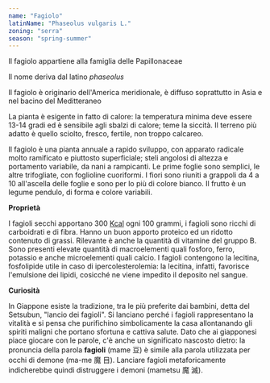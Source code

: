 ```yaml
---
name: "Fagiolo"
latinName: "Phaseolus vulgaris L."
zoning: "serra"
season: "spring-summer"
---
```


Il fagiolo appartiene alla famiglia delle Papillonaceae

Il nome deriva dal latino *phaseolus*

Il fagiolo è originario dell'America meridionale, è diffuso soprattutto
in Asia e nel bacino del Meditteraneo

La pianta è esigente in fatto di calore: la temperatura minima deve
essere 13-14 gradi ed è sensibile agli sbalzi di calore; teme la
siccità. Il terreno più adatto è quello sciolto, fresco, fertile, non
troppo calcareo.

Il fagiolo è una pianta annuale a rapido sviluppo, con apparato radicale
molto ramificato e piuttosto superficiale; steli angolosi di altezza e
portamento variabile, da nani a rampicanti. Le prime foglie sono
semplici, le altre trifogliate, con foglioline cuoriformi. I fiori sono
riuniti a grappoli da 4 a 10 all'ascella delle foglie e sono per lo più
di colore bianco. Il frutto è un legume pendulo, di forma e colore
variabili.

**Proprietà**

I fagioli secchi apportano 300
[Kcal](https://www.my-personaltrainer.it/calorie-dimagrimento.htm) ogni
100 grammi, i fagioli sono ricchi di carboidrati e
di fibra. Hanno un buon apporto proteico ed un ridotto
contenuto di grassi. Rilevante è anche la quantità di vitamine del
gruppo B. Sono presenti elevate quantità di macroelementi quali
fosforo, ferro, potassio e anche microelementi quali calcio. I
fagioli contengono la lecitina, fosfolipide utile in caso di
ipercolesterolemia: la lecitina, infatti, favorisce l\'emulsione dei
lipidi, cosicché ne viene impedito il deposito nel sangue.

**Curiosità**

In Giappone esiste la tradizione, tra le più preferite dai bambini,
detta del Setsubun, "lancio dei fagioli". Si lanciano perché i fagioli
rappresentano la vitalità e si pensa che purifichino simbolicamente la
casa allontanando gli spiriti maligni che portano sfortuna e cattiva
salute. Dato che ai giapponesi piace giocare con le parole, c'è anche un
significato nascosto dietro: la pronuncia della parola **fagioli** (mame
豆) è simile alla parola utilizzata per occhi di demone (ma-me 魔 目).
Lanciare fagioli metaforicamente indicherebbe quindi distruggere i
demoni (mametsu 魔 滅).
